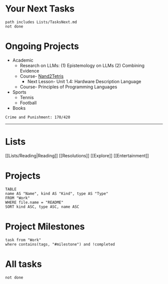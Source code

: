 # Your Next Tasks
```tasks
path includes Lists/TasksNext.md
not done
```

# Ongoing Projects
- Academic
	- Research on LLMs: (1) Epistemology on LLMs (2) Combining Evidence
	- Course- [Nand2Tetris](https://www.coursera.org/learn/build-a-computer/home/module/1)
		- Next Lesson- Unit 1.4: Hardware Description Language
	- Course- Principles of Programming Languages
- Sports
	- Tennis
	- Football
- Books
```apb
Crime and Punishment: 170/420
```




---
# Lists
[[Lists/Reading|Reading]]
[[Resolutions]]
[[Explore]]
[[Entertainment]]
# Projects

```dataview
TABLE
name AS "Name", kind AS "Kind", type AS "Type"
FROM "Work"
WHERE file.name = "README"
SORT kind ASC, type ASC, name ASC
```

# Project Milestones
```dataview
task from "Work"
where contains(tags, "#milestone") and !completed
```
# All tasks
```tasks
not done
```
